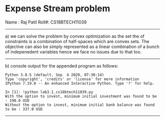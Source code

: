 # Expense Stream problem

Name : Raj Patil
Roll#: CS18BTECH11039

---

a) we can solve the problem by convex optimization as the set the of constraints is a combination of half-spaces which are convex sets. The objective can also be simply represented as a linear combination of a bunch of indepenedent variables hence we face no issues due to that too.

---

b) console output for the appended program as follows:
```
Python 3.8.5 (default, Sep  4 2020, 07:30:14) 
Type 'copyright', 'credits' or 'license' for more information
IPython 7.19.0 -- An enhanced Interactive Python. Type '?' for help.

In [1]: !python lab3.1_cs18btech11039.py
With the option to invest, minimum initial investment was found to be : 198.0 USD
Without the option to invest, minimum initial bank balance was found to be : 337.0 USD
```
---

